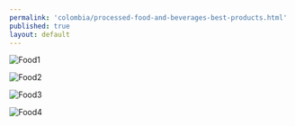 ```yaml
---
permalink: 'colombia/processed-food-and-beverages-best-products.html'
published: true
layout: default
---
```

![Food1](../images/food1.png)

![Food2](../images/food2.png)

![Food3](../images/food3.png)

![Food4](../images/food4.png)
